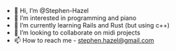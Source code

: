 - 👋 Hi, I’m @Stephen-Hazel
- 👀 I’m interested in programming and piano
- 🌱 I’m currently learning Rails and Rust (but using c++)
- 💞️ I’m looking to collaborate on midi projects
- 📫 How to reach me - stephen.hazel@gmail.com

